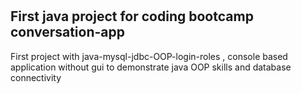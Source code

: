 # 
## First java project for coding bootcamp conversation-app

First project with java-mysql-jdbc-OOP-login-roles , console based application without gui to demonstrate java OOP skills and database connectivity 
